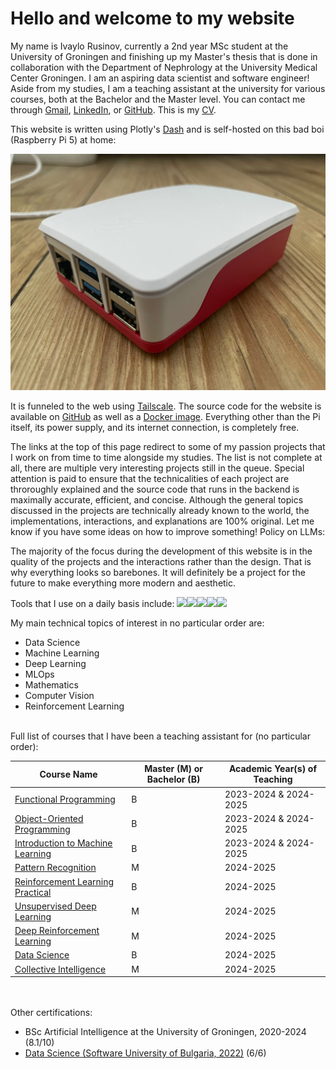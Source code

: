 # Hello and welcome to my website

My name is Ivaylo Rusinov, currently a 2nd year MSc student at the University of Groningen and finishing up my Master's thesis that is done in collaboration with the Department of Nephrology at the University Medical Center Groningen. I am an aspiring data scientist and software engineer! Aside from my studies, I am a teaching assistant at the university for various courses, both at the Bachelor and the Master level. You can contact me through [Gmail](mailto:ivaylo.russinov@gmail.com), [LinkedIn](https://www.linkedin.com/in/ivaylo-rusinov-7002b2230/), or [GitHub](https://github.com/i4ata). This is my [CV](../../assets/home/cv.pdf).

This website is written using Plotly's [Dash](https://dash.plotly.com/) and is self-hosted on this bad boi (Raspberry Pi 5) at home:

![rpi](../../assets/home/rpi.jpeg)

It is funneled to the web using [Tailscale](https://tailscale.com/). The source code for the website is available on [GitHub](https://github.com/i4ata/test) as well as a [Docker image](https://hub.docker.com/r/i4ata/my_website). Everything other than the Pi itself, its power supply, and its internet connection, is completely free.

The links at the top of this page redirect to some of my passion projects that I work on from time to time alongside my studies. The list is not complete at all, there are multiple very interesting projects still in the queue. Special attention is paid to ensure that the technicalities of each project are throroughly explained and the source code that runs in the backend is maximally accurate, efficient, and concise. Although the general topics discussed in the projects are technically already known to the world, the implementations, interactions, and explanations are 100% original. Let me know if you have some ideas on how to improve something! Policy on LLMs: 

The majority of the focus during the development of this website is in the quality of the projects and the interactions rather than the design. That is why everything looks so barebones. It will definitely be a project for the future to make everything more modern and aesthetic.

Tools that I use on a daily basis include: ![](https://cdn.jsdelivr.net/gh/devicons/devicon@latest/icons/python/python-original.svg#icon)![](https://cdn.jsdelivr.net/gh/devicons/devicon@latest/icons/linux/linux-original.svg#icon)![](https://cdn.jsdelivr.net/gh/devicons/devicon@latest/icons/azuresqldatabase/azuresqldatabase-original.svg#icon)![](https://cdn.jsdelivr.net/gh/devicons/devicon@latest/icons/git/git-original.svg#icon)![](https://cdn.jsdelivr.net/gh/devicons/devicon@latest/icons/docker/docker-original.svg#icon)

My main technical topics of interest in no particular order are:

- Data Science
- Machine Learning
- Deep Learning
- MLOps
- Mathematics
- Computer Vision
- Reinforcement Learning

<br>Full list of courses that I have been a teaching assistant for (no particular order):

| Course Name | Master (M) or Bachelor (B) | Academic Year(s) of Teaching |
|-------------|----------------------------|------------------------------|
| [Functional Programming](https://ocasys.rug.nl/current/catalog/course/WBCS002-05) | B | 2023-2024 & 2024-2025 |
| [Object-Oriented Programming](https://ocasys.rug.nl/current/catalog/course/WBAI045-05) | B | 2023-2024 & 2024-2025 |
| [Introduction to Machine Learning](https://ocasys.rug.nl/current/catalog/course/WBAI056-05) | B | 2023-2024 & 2024-2025 |
| [Pattern Recognition](https://ocasys.rug.nl/current/catalog/course/WMAI021-05) | M | 2024-2025 |
| [Reinforcement Learning Practical](https://ocasys.rug.nl/current/catalog/course/WBAI015-05) | B | 2024-2025 |
| [Unsupervised Deep Learning](https://ocasys.rug.nl/current/catalog/course/WMAI038-05) | M | 2024-2025 |
| [Deep Reinforcement Learning](https://ocasys.rug.nl/current/catalog/course/WMAI024-05) | M | 2024-2025 |
| [Data Science](https://ocasys.rug.nl/current/catalog/course/WBAI064-05) | B | 2024-2025 |
| [Collective Intelligence](https://ocasys.rug.nl/current/catalog/course/WMAI023-05) | M | 2024-2025 |

<br><br>Other certifications:

- BSc Artificial Intelligence at the University of Groningen, 2020-2024 (8.1/10)
- [Data Science (Software University of Bulgaria, 2022)](../../assets/home/Data%20Science%20-%20June%202022%20-%20Certificate.pdf) (6/6)

